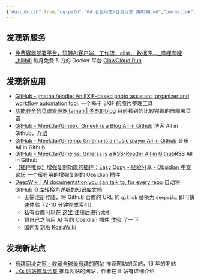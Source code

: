 ```yaml
---
{"dg-publish":true,"dg-path":"04 仓鼠周志/仓鼠周志 第02期.md","permalink":"/04 仓鼠周志/仓鼠周志 第02期/","created":"2025-05-18","updated":"2025-05-18"}
---
```



## 发现新服务

- [免费容器部署平台，玩转AI客户端，工作流，alist， 数据库....\_哔哩哔哩\_bilibili](https://www.bilibili.com/video/BV1zKVtzFEQH/) 每月免费 5 刀的 Docker 平台 [ClawCloud Run](https://run.claw.cloud/)

## 发现新应用

- [GitHub - jmathai/elodie: An EXIF-based photo assistant, organizer and workflow automation tool.](https://github.com/jmathai/elodie) 一个基于 EXIF 的照片整理工具
- [功能齐全的菜谱管理器Tamari \| 老苏的blog](https://laosu.tech/2025/05/10/%E5%8A%9F%E8%83%BD%E9%BD%90%E5%85%A8%E7%9A%84%E8%8F%9C%E8%B0%B1%E7%AE%A1%E7%90%86%E5%99%A8Tamari/) 目前看到的比较完善的自部署菜谱
- [GitHub - Meekdai/Gmeek: Gmeek is a Blog All in Github](https://github.com/Meekdai/Gmeek) 博客 All in Github，[介绍](https://www.bilibili.com/video/BV1GM4m1m7ZD/)
- [GitHub - Meekdai/Gmemp: Gmemp is a music player All in Github](https://github.com/Meekdai/Gmemp) 音乐 All in Github
- [GitHub - Meekdai/Gmerss: Gmerss is a RSS-Reader All in Github](https://github.com/Meekdai/Gmerss)RSS All in Github
- [【插件推荐】增强复制功能的插件：Easy Copy - 经验分享 - Obsidian 中文论坛](https://forum-zh.obsidian.md/t/topic/50123) 一个蛮有用的增强复制的 Obsidian 插件
- [DeepWiki \| AI documentation you can talk to, for every repo](https://deepwiki.org/) 自动将 GitHub 仓库转换为详细的知识库文档
	- 无需注册登陆，将 Github 仓库的 URL 的 `github` 替换为 `deepwiki` 即可快速体验（2-10 分钟完成索引）
	- 私有仓库可以在 [这里](https://deepwiki.com/private-repo) 注册后进行索引
	- 将自己之前用 AI 写的 Obsidian 插件 [体验](https://deepwiki.com/mlosun/obsidian-sticker-package) 了一下
	- 国内复刻版 [KoalaWiki](https://www.cnblogs.com/token-ai/p/18855361)

## 发现新站点

- [有趣网址之家 - 收藏全球最有趣的网站](https://youquhome.com/) 推荐网站的网站，16 年的老站
- [LKs 网站推荐合集](https://lkssite.vip/) 推荐网站的网站，作者在 B 站有详细介绍

